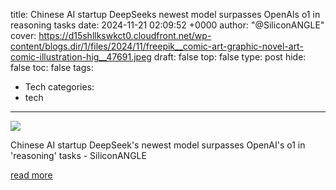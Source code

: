 title: Chinese AI startup DeepSeeks newest model surpasses OpenAIs o1 in reasoning tasks
date: 2024-11-21 02:09:52 +0000
author: "@SiliconANGLE"
cover: https://d15shllkswkct0.cloudfront.net/wp-content/blogs.dir/1/files/2024/11/freepik__comic-art-graphic-novel-art-comic-illustration-hig__47691.jpeg
draft: false
top: false
type: post
hide: false
toc: false
tags:
  - Tech
categories:
  - tech
---

![](https://d15shllkswkct0.cloudfront.net/wp-content/blogs.dir/1/files/2024/11/freepik__comic-art-graphic-novel-art-comic-illustration-hig__47691.jpeg)

Chinese AI startup DeepSeek's newest model surpasses OpenAI's o1 in 'reasoning' tasks - SiliconANGLE

[read more](https://siliconangle.com/2024/11/20/chinese-ai-startup-deepseeks-newest-model-surpasses-openais-o1-reasoning-tasks/)
